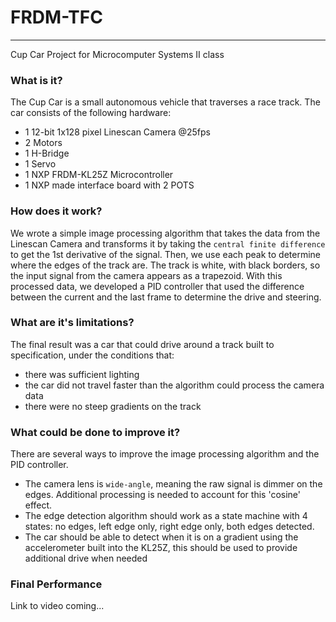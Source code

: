 # FRDM-TFC
_____
Cup Car Project for Microcomputer Systems II class

### What is it?
The Cup Car is a small autonomous vehicle that traverses a race track. The car consists of the following hardware:

+ 1 12-bit 1x128 pixel Linescan Camera @25fps
+ 2 Motors
+ 1 H-Bridge
+ 1 Servo
+ 1 NXP FRDM-KL25Z Microcontroller
+ 1 NXP made interface board with 2 POTS

### How does it work?
We wrote a simple image processing algorithm that takes the data from the Linescan Camera and transforms it by taking the `central finite difference` to get the 1st derivative of the signal. Then, we use each peak to determine where the edges of the track are. The track is white, with black borders, so the input signal from the camera appears as a trapezoid. With this processed data, we developed a PID controller that used the difference between the current and the last frame to determine the drive and steering.

### What are it's limitations?
The final result was a car that could drive around a track built to specification, under the conditions that:
+ there was sufficient lighting
+ the car did not travel faster than the algorithm could process the camera data
+ there were no steep gradients on the track

### What could be done to improve it?
There are several ways to improve the image processing algorithm and the PID controller.
+ The camera lens is `wide-angle`, meaning the raw signal is dimmer on the edges. Additional processing is needed to account for this 'cosine' effect.
+ The edge detection algorithm should work as a state machine with 4 states: no edges, left edge only, right edge only, both edges detected.
+ The car should be able to detect when it is on a gradient using the accelerometer built into the KL25Z, this should be used to provide additional drive when needed

### Final Performance
Link to video coming...
